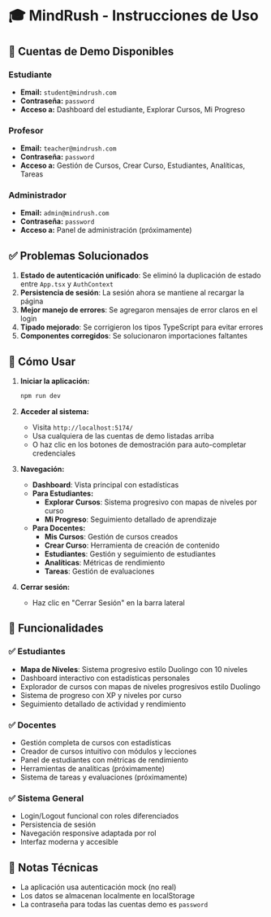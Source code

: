 # 🎓 MindRush - Instrucciones de Uso

## 🔐 Cuentas de Demo Disponibles

### Estudiante
- **Email:** `student@mindrush.com`
- **Contraseña:** `password`
- **Acceso a:** Dashboard del estudiante, Explorar Cursos, Mi Progreso

### Profesor
- **Email:** `teacher@mindrush.com`
- **Contraseña:** `password`
- **Acceso a:** Gestión de Cursos, Crear Curso, Estudiantes, Analíticas, Tareas

### Administrador
- **Email:** `admin@mindrush.com`
- **Contraseña:** `password`
- **Acceso a:** Panel de administración (próximamente)

## ✅ Problemas Solucionados

1. **Estado de autenticación unificado**: Se eliminó la duplicación de estado entre `App.tsx` y `AuthContext`
2. **Persistencia de sesión**: La sesión ahora se mantiene al recargar la página
3. **Mejor manejo de errores**: Se agregaron mensajes de error claros en el login
4. **Tipado mejorado**: Se corrigieron los tipos TypeScript para evitar errores
5. **Componentes corregidos**: Se solucionaron importaciones faltantes

## 🚀 Cómo Usar

1. **Iniciar la aplicación:**
   ```bash
   npm run dev
   ```

2. **Acceder al sistema:**
   - Visita `http://localhost:5174/`
   - Usa cualquiera de las cuentas de demo listadas arriba
   - O haz clic en los botones de demostración para auto-completar credenciales

3. **Navegación:**
   - **Dashboard**: Vista principal con estadísticas
   - **Para Estudiantes:**
     - **Explorar Cursos**: Sistema progresivo con mapas de niveles por curso
     - **Mi Progreso**: Seguimiento detallado de aprendizaje
   - **Para Docentes:**
     - **Mis Cursos**: Gestión de cursos creados
     - **Crear Curso**: Herramienta de creación de contenido
     - **Estudiantes**: Gestión y seguimiento de estudiantes
     - **Analíticas**: Métricas de rendimiento
     - **Tareas**: Gestión de evaluaciones

4. **Cerrar sesión:**
   - Haz clic en "Cerrar Sesión" en la barra lateral

## 📱 Funcionalidades

### ✅ Estudiantes
- **Mapa de Niveles**: Sistema progresivo estilo Duolingo con 10 niveles
- Dashboard interactivo con estadísticas personales
- Explorador de cursos con mapas de niveles progresivos estilo Duolingo
- Sistema de progreso con XP y niveles por curso
- Seguimiento detallado de actividad y rendimiento

### ✅ Docentes  
- Gestión completa de cursos con estadísticas
- Creador de cursos intuitivo con módulos y lecciones
- Panel de estudiantes con métricas de rendimiento
- Herramientas de analíticas (próximamente)
- Sistema de tareas y evaluaciones (próximamente)

### ✅ Sistema General
- Login/Logout funcional con roles diferenciados
- Persistencia de sesión
- Navegación responsive adaptada por rol
- Interfaz moderna y accesible

## 🔧 Notas Técnicas

- La aplicación usa autenticación mock (no real)
- Los datos se almacenan localmente en localStorage
- La contraseña para todas las cuentas demo es `password`
